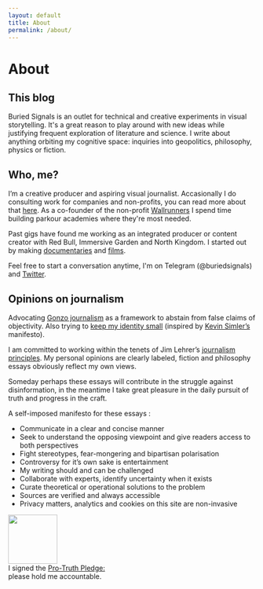 ```yaml
---
layout: default
title: About
permalink: /about/
---
```


<div id="d3-header">
   <script type="text/javascript">
   const bounds = document.getElementById("d3-header");
   var svg = d3.select(bounds).append('svg');
   var width = bounds.getBoundingClientRect().width;
   var height = 250;

    svg.attr('width', width);
    svg.attr('height', height);

    var angles = d3.range(0, 2 * Math.PI, Math.PI / 400);

    var path = svg.append("g")
        .attr("transform", "translate(" + width / 2 + "," + height / 2 + ")")
        .attr("fill", "none")
        .attr("stroke-width", 3)
        .attr("stroke-linejoin", "round")
      .selectAll("path")
      .data(["cyan", "magenta", "yellow"])
      .enter().append("path")
        .attr("stroke", function(d) { return d; })
        .style("mix-blend-mode", "darken")
        .datum(function(d, i) {
          return d3.radialLine()
              .curve(d3.curveLinearClosed)
              .angle(function(a) { return a; })
              .radius(function(a) {
                var t = d3.now() / 1000;
                return width / 8 + Math.cos(a * 8 - i * 2 * Math.PI / 3 + t) * Math.pow((1 + Math.cos(a - t)) / 2, 3) * width / 50;
              });
        });

    d3.timer(function() {
      path.attr("d", function(d) {
        return d(angles);
      });
    });
   </script>
</div>

# About

## This blog
Buried Signals is an outlet for technical and creative experiments in visual storytelling. It's a great reason to play around with new ideas while justifying frequent exploration of literature and science. I write about anything orbiting my cognitive space: inquiries into geopolitics, philosophy, physics or fiction. 

## Who, me?
I’m a creative producer and aspiring visual journalist. Accasionally I do consulting work for companies and non-profits, you can read more about that [here](/consulting). As a co-founder of the non-profit [Wallrunners](wallrunners.org) I spend time building parkour academies where they're most needed. 

Past gigs have found me working as an integrated producer or content creator with Red Bull, Immersive Garden and North Kingdom. I started out by making [documentaries](redbull.com/wallrunners) and [films](https://vimeo.com/145770250). 

Feel free to start a conversation anytime, I'm on Telegram (@buriedsignals) and [Twitter](twitter.com/buriedsignals).

## Opinions on journalism
Advocating [Gonzo journalism](en.wikipedia.org/wiki/Gonzo_journalism) as a framework to abstain from false claims of objectivity. 
Also trying to [keep my identity small](www.paulgraham.com/identity.html) (inspired by [Kevin Simler’s](meltingasphalt.com/about/) manifesto). 

I am committed to working within the tenets of Jim Lehrer’s 
[journalism principles](www.pbs.org/newshour/politics/jim-lehrer-in-his-own-words). My personal opinions are clearly labeled, 
fiction and philosophy essays obviously reflect my own views.

Someday perhaps these essays will contribute in the struggle against disinformation, in the meantime I take great pleasure in 
the daily pursuit of truth and progress in the craft.

A self-imposed manifesto for these essays :
- Communicate in a clear and concise manner
- Seek to understand the opposing viewpoint and give readers access to both perspectives
- Fight stereotypes, fear-mongering and bipartisan polarisation
- Controversy for it’s own sake is entertainment
- My writing should and can be challenged
- Collaborate with experts, identify uncertainty when it exists
- Curate theoretical or operational solutions to the problem
- Sources are verified and always accessible
- Privacy matters, analytics and cookies on this site are non-invasive

<div class="pro-truth-logo">
    <a href="http://ProTruthPledge.org"><img style="width: 100px; height: 100px;" src="https://www.protruthpledge.org/hotlink-ok/ptpBacked.gif"></a><br>
    I signed the <a href="http://ProTruthPledge.org">Pro-Truth Pledge:</a><br>please hold me accountable.
</div>